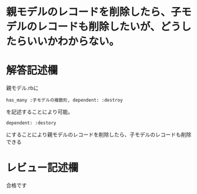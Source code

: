 # 親モデルのレコードを削除したら、子モデルのレコードも削除したいが、どうしたらいいかわからない。
# 解答記述欄

親モデル.rbに

```
has_many :子モデルの複数形, dependent: :destroy
```

を記述することにより可能。

```
dependent: :destory
```

にすることにより親モデルのレコードを削除したら、子モデルのレコードも削除できる




# レビュー記述欄
合格です
